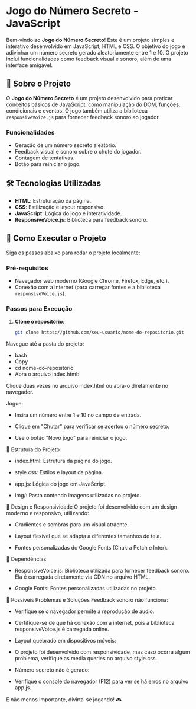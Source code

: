 # Jogo do Número Secreto - JavaScript

Bem-vindo ao **Jogo do Número Secreto**! Este é um projeto simples e interativo desenvolvido em JavaScript, HTML e CSS. O objetivo do jogo é adivinhar um número secreto gerado aleatoriamente entre 1 e 10. O projeto inclui funcionalidades como feedback visual e sonoro, além de uma interface amigável.

## 🎯 Sobre o Projeto

O **Jogo do Número Secreto** é um projeto desenvolvido para praticar conceitos básicos de JavaScript, como manipulação do DOM, funções, condicionais e eventos. O jogo também utiliza a biblioteca `responsiveVoice.js` para fornecer feedback sonoro ao jogador.

### Funcionalidades

- Geração de um número secreto aleatório.
- Feedback visual e sonoro sobre o chute do jogador.
- Contagem de tentativas.
- Botão para reiniciar o jogo.

## 🛠️ Tecnologias Utilizadas

- **HTML**: Estruturação da página.
- **CSS**: Estilização e layout responsivo.
- **JavaScript**: Lógica do jogo e interatividade.
- **ResponsiveVoice.js**: Biblioteca para feedback sonoro.

## 🚀 Como Executar o Projeto

Siga os passos abaixo para rodar o projeto localmente:

### Pré-requisitos

- Navegador web moderno (Google Chrome, Firefox, Edge, etc.).
- Conexão com a internet (para carregar fontes e a biblioteca `responsiveVoice.js`).

### Passos para Execução

1. **Clone o repositório**:
   ```bash
   git clone https://github.com/seu-usuario/nome-do-repositorio.git
Navegue até a pasta do projeto:

- bash
- Copy
- cd nome-do-repositorio
- Abra o arquivo index.html:

Clique duas vezes no arquivo index.html ou abra-o diretamente no navegador.

Jogue:

- Insira um número entre 1 e 10 no campo de entrada.

- Clique em "Chutar" para verificar se acertou o número secreto.

- Use o botão "Novo jogo" para reiniciar o jogo.

📂 Estrutura do Projeto
- index.html: Estrutura da página do jogo.

- style.css: Estilos e layout da página.

- app.js: Lógica do jogo em JavaScript.

- img/: Pasta contendo imagens utilizadas no projeto.

🎨 Design e Responsividade
O projeto foi desenvolvido com um design moderno e responsivo, utilizando:

- Gradientes e sombras para um visual atraente.

- Layout flexível que se adapta a diferentes tamanhos de tela.

- Fontes personalizadas do Google Fonts (Chakra Petch e Inter).

📌 Dependências
- ResponsiveVoice.js: Biblioteca utilizada para fornecer feedback sonoro. Ela é carregada diretamente via CDN no arquivo HTML.

- Google Fonts: Fontes personalizadas utilizadas no projeto.

🐛 Possíveis Problemas e Soluções
Feedback sonoro não funciona:

- Verifique se o navegador permite a reprodução de áudio.

- Certifique-se de que há conexão com a internet, pois a biblioteca responsiveVoice.js é carregada online.

- Layout quebrado em dispositivos móveis:

- O projeto foi desenvolvido com responsividade, mas caso ocorra algum problema, verifique as media queries no arquivo style.css.

- Número secreto não é gerado:

- Verifique o console do navegador (F12) para ver se há erros no arquivo app.js.

E não menos importante, divirta-se jogando! 🎮
